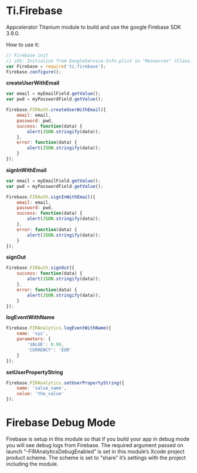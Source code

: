 # Ti.Firebase
Appcelerator Titanium module to build and use the google Firebase SDK 3.9.0.

How to use it:
```js
// Firebase init
// iOS: Initialize from GoogleService-Info.plist in "Resources" (Classic) or "app/platform/ios" (Alloy) folder
var Firebase = require('ti.firebase');
Firebase.configure();
```

**createUserWithEmail**
```js
var email = myEmailField.getValue();
var pwd = myPasswordField.getValue();

Firebase.FIRAuth.createUserWithEmail({
	email: email,
	password: pwd,
	success: function(data) {
		alert(JSON.stringify(data));
	},
	error: function(data) {
		alert(JSON.stringify(data));
	}
});
```

**signInWithEmail**
```js
var email = myEmailField.getValue();
var pwd = myPasswordField.getValue();

Firebase.FIRAuth.signInWithEmail({
	email: email,
	password: pwd,
	success: function(data) {
		alert(JSON.stringify(data));
	},
	error: function(data) {
		alert(JSON.stringify(data));
	}
});
```

**signOut**
```js
Firebase.FIRAuth.signOut({
	success: function(data) {	
		alert(JSON.stringify(data));
	},
	error: function(data) {
		alert(JSON.stringify(data));
	}
});
```

**logEventWithName**
```js
Firebase.FIRAnalytics.logEventWithName({
	name: 'xyz',
	parameters: {
		'VALUE': 0.99,
		'CURRENCY': 'EUR'
	}
});
```

**setUserPropertyString**
```js
Firebase.FIRAnalytics.setUserPropertyString({
	name: 'value_name',
	value: 'the_value'
});
```

# Firebase Debug Mode

Firebase is setup in this module so that if you build your app in debug mode you will see debug logs from Firebase.
The required argument passed on launch “-FIRAnalyticsDebugEnabled” is set in this module’s Xcode project product scheme. The scheme is set to “share” it’s settings with the project including the module.


